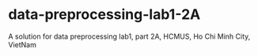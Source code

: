 # data-preprocessing-lab1-2A
A solution for data preprocessing lab1, part 2A, HCMUS, Ho Chi Minh City, VietNam
